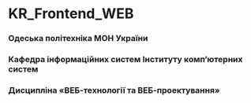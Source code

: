 # KR_Frontend_WEB


### Одеська політехніка МОН України
### Кафедра інформаційних систем Інституту комп’ютерних систем
### Дисципліна «ВЕБ-технології та ВЕБ-проектування»





